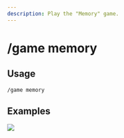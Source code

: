```yaml
---
description: Play the "Memory" game.
---
```


# /game memory

## Usage

```
/game memory
```

## Examples

![](https://forkman.vercel.app/_media/examples/game/memory-0.png)